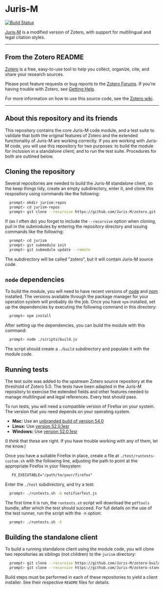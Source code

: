 # Juris-M

[![Build Status](https://travis-ci.org/Juris-M/zotero.svg?branch=jurism-5.0)](https://travis-ci.org/Juris-M/zotero)

[Juris-M](https://juris-m.github.io/) is a modified version of Zotero, with support for multilingual and legal citation styles.

--------------

## From the Zotero README

[Zotero](https://www.zotero.org/) is a free, easy-to-use tool to help you collect, organize, cite, and share your research sources.

Please post feature requests or bug reports to the [Zotero Forums](https://forums.zotero.org/). If you're having trouble with Zotero, see [Getting Help](https://www.zotero.org/support/getting_help).

For more information on how to use this source code, see the [Zotero wiki](https://www.zotero.org/support/dev/source_code).

--------------

## About this repository and its friends

This repository contains the core Juris-M code module, and a test suite to validate that both the original features of Zotero and the extended functionality of Juris-M are working correctly. If you are working with Juris-M code, you will use this repository for two purposes: to build the module for inclusion in a standalone client; and to run the test suite. Procedures for both are outlined below.

## Cloning the repository

Several repositories are needed to build the Juris-M standalone client, so the keep things tidy, create an empty subdirectory, enter it, and clone this respository using commands like the following:
```bash
  prompt> mkdir jurism-repos
  prompt> cd jurism-repos
  prompt> git clone --recursive https://github.com/Juris-M/zotero.git
```
If (as I often do) you forget to include the ``--recursive`` option when cloning, pull in the submodules by entering the repository directory and issuing commands like the following:
```bash
  prompt> cd jurism
  prompt> git submodule init
  prompt> git submodule update --remote
```
The subdirectory will be called "zotero", but it will contain Juris-M source code.

## ``node`` dependencies

To build the module, you will need to have recent versions of [node](https://nodejs.org/) and [npm](https://www.npmjs.com/) installed. The versions available through the package manager for your operation system will probably do the job. Once you have ``npm`` installed, set up the dependencies by executing the following command in this directory:
```bash
  prompt> npm install
```

After setting up the dependencies, you can build the module with this command:
```bash
  prompt> node ./scripts/build.js
```

The script should create a ``./build`` subdirectory and populate it with the module code.

## Running tests

The test suite was added to the upstream Zotero source repository at the threshold of Zotero 5.0. The tests have been adapted in the Juris-M repository to exercise the extended fields and other features needed to manage multilingual and legal references. Every test should pass.

To run tests, you will need a compatible version of Firefox on your system. The version that you need depends on your operating system.

- **Mac:** Use an [unbranded build of version 54.0](http://archive.mozilla.org/pub/firefox/tinderbox-builds/mozilla-release-macosx64-add-on-devel/1496944705/firefox-54.0.en-US.mac-add-on-devel.dmg)
- **Linux:** Use [version 52.0.1esr](https://ftp.mozilla.org/pub/firefox/releases/52.0esr/linux-i686/en-US/firefox-52.0esr.tar.bz2)
- **Windows:** Use [version 52.0.1esr](https://ftp.mozilla.org/pub/firefox/releases/52.0esr/win64/en-US/Firefox%20Setup%2052.0esr.exe)

(I *think* that these are right. If you have trouble working with any of them, let me know.)

Once you have a suitable Firefox in place, create a file at ``./test/runtests-custom.sh`` with the following line, adjusting the path to point at the appropriate Firefox in your filesystem:
```txt
   FX_EXECUTABLE="/path/to/your/firefox"
```
Enter the ``./test`` subdirectory, and try a test:
```bash
  prompt> ./runtests.sh -b notifierTest.js
```
The first time it is run, the ``runtests.sh`` script will download the ``pdftools`` bundle, after which the test should succeed. For full details on the use of the test runner, run the script with the ``-h`` option:
```bash
  prompt> ./runtests.sh -h
```

## Building the standalone client

To build a running standalone client using the module code, you will clone two repositories as siblings (not children) to the ``jurism`` directory:
```bash
  prompt> git clone --recursive https://github.com/Juris-M/zotero-build.git
  prompt> git clone --recursive https://github.com/Juris-M/zotero-standalone-build.git
```
Build steps must be performed in each of these repositories to yield a client installer. See their respective ``README`` files for details.
